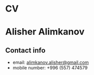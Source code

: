 # CV
# Alisher Alimkanov
## Contact info
- email: alimkanov.alisher@gmail.com
- mobile number: +996 (557) 474579
